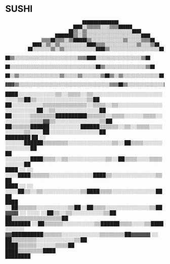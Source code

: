 # SUSHI

                                      ████████████████                                          
                                  ████░░▒▒▒▒▒▒░░░░▒▒▒▒██████                                    
                                ██▒▒░░▒▒░░░░░░░░░░░░░░░░░░░░████                                
                          ████████▒▒░░▒▒░░░░░░░░░░░░░░░░░░░░░░░░████                            
                    ▒▒▒▒██▒▒▒▒░░▒▒██████▒▒░░░░░░░░░░░░░░▒▒░░░░░░▒▒▒▒██                          
                ████░░▒▒░░▒▒░░░░░░░░░░░░████▒▒▒▒░░░░░░░░░░░░░░▒▒░░░░▒▒██                        
              ██░░░░░░░░▒▒░░▒▒░░░░░░░░░░░░░░████▒▒░░░░░░░░░░░░░░░░░░░░░░██                      
            ██▒▒░░░░░░░░░░░░░░░░░░░░░░░░░░░░▒▒▒▒████░░░░░░░░░░░░░░░░░░░░▒▒██                    
            ██░░░░░░░░░░░░░░░░░░░░░░░░░░░░░░░░░░░░░░██▒▒░░░░░░░░░░░░░░░░░░▒▒██                  
          ██░░▒▒░░░░░░░░░░░░░░░░░░▒▒░░░░░░▒▒░░░░░░░░▒▒██▒▒░░▒▒░░░░░░░░░░░░░░░░██                
      ▓▓▓▓▒▒░░░░░░░░░░░░░░░░░░░░░░░░░░░░░░░░░░░░░░░░▒▒▒▒██▒▒░░░░░░░░░░░░░░░░▒▒██                
  ████░░░░░░░░░░░░▒▒░░▒▒▒▒░░▒▒░░░░░░░░░░░░░░░░░░░░░░░░░░▒▒██▒▒░░░░░░░░░░░░░░░░▒▒██              
██░░░░░░░░░░▒▒▒▒▒▒▒▒▒▒▒▒▒▒░░▒▒▒▒░░▒▒░░░░░░░░░░░░░░░░░░░░░░░░██░░▒▒░░░░░░░░░░░░░░██              
██░░░░░░▒▒▒▒▒▒▒▒██████████▒▒▒▒▒▒░░▒▒▒▒░░░░░░▒▒▒▒░░░░░░░░░░▒▒▒▒▓▓▒▒░░░░░░░░░░░░░░▒▒██            
  ██▒▒▒▒▒▒██████░░░░░░░░░░██████▒▒▒▒▒▒░░▒▒░░▒▒▒▒░░░░░░░░░░▒▒░░░░██░░░░░░░░░░░░░░░░██            
  ████████      ██  ░░    ░░░░░░██████▒▒▒▒▒▒▒▒░░░░░░░░░░░░░░▒▒░░██▒▒▒▒░░░░░░░░░░░░░░██          
                ██            ░░░░░░░░████▒▒▒▒░░▒▒░░░░░░░░░░░░▒▒░░██▒▒▒▒░░░░▒▒▒▒░░░░░░██        
                  ████    ░░    ░░    ░░░░████▒▒▒▒▒▒░░░░░░░░░░░░░░████▒▒░░░░░░░░░░░░░░▒▒██      
                      ████        ░░  ░░  ░░░░██▒▒░░▒▒░░░░░░░░░░░░▒▒████▒▒▒▒░░░░░░░░░░░░░░████  
                          ████                ░░██▒▒▒▒▒▒░░░░░░░░░░▒▒██░░██▒▒▒▒░░░░░░░░░░░░░░▒▒██
                              ▓▓▓▓  ░░    ░░░░  ░░██▒▒░░▒▒░░░░░░░░░░▒▒██  ██▒▒▒▒▒▒▒▒▒▒▒▒▒▒▒▒██  
                                  ████████        ░░██▒▒▒▒▒▒░░░░░░░░░░▒▒██████▒▒▒▒░░░░▒▒████    
                                  ░░░░░░  ▓▓██████████▒▒▒▒▒▒░░░░░░░░░░░░▒▒▒▒▒▒▒▒██▓▓▓▓▓▓  ░░    
                                                      ██▒▒▒▒▒▒▒▒░░░░░░░░░░░░▒▒██                
                                                        ████▒▒▒▒▒▒░░░░░░▒▒▒▒██                  
                                                            ████▒▒▒▒▒▒▒▒████                    
                                                                ████████     

